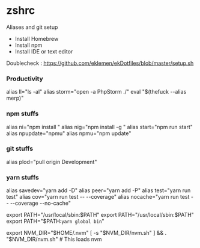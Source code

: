 # zshrc
Aliases and git setup 

- Install Homebrew
- Install npm
- Install IDE or text editor

Doublecheck : https://github.com/eklemen/ekDotfiles/blob/master/setup.sh

### Productivity

alias ll="ls -al"
alias storm="open -a PhpStorm ./"
eval "$(thefuck --alias merp)"

### npm stuffs

alias ni="npm install "
alias nig="npm install -g "
alias start="npm run start"
alias npupdate="npmu"
alias npmu="npm update"

### git stuffs
alias plod="pull origin Development"

### yarn stuffs

alias savedev="yarn add -D"
alias peer="yarn add -P"
alias test="yarn run test"
alias cov="yarn run test -- --coverage"
alias nocache="yarn run test -- --coverage --no-cache"

export PATH="/usr/local/sbin:$PATH"
export PATH="/usr/local/sbin:$PATH"
export PATH="$PATH:`yarn global bin`"

export NVM_DIR="$HOME/.nvm"
[ -s "$NVM_DIR/nvm.sh" ] && \. "$NVM_DIR/nvm.sh"  # This loads nvm


